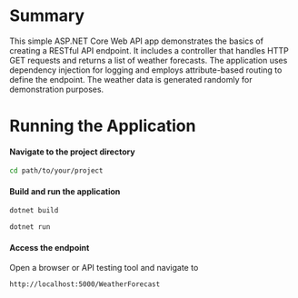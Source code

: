# Summary
This simple ASP.NET Core Web API app demonstrates the basics of creating a RESTful API endpoint. It includes a controller that handles HTTP GET requests and returns a list of weather forecasts. The application uses dependency injection for logging and employs attribute-based routing to define the endpoint. The weather data is generated randomly for demonstration purposes.

# Running the Application
#### Navigate to the project directory
```sh
cd path/to/your/project
```

#### Build and run the application
```sh
dotnet build

dotnet run
```

#### Access the endpoint
Open a browser or API testing tool and navigate to

```sh
http://localhost:5000/WeatherForecast
```
